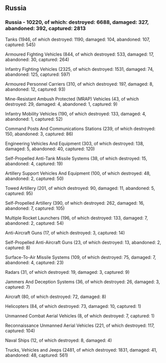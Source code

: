 
 
 ## Russia
 
 ### Russia - 10220, of which: destroyed: 6688, damaged: 327, abandoned: 392, captured: 2813

 

 

 Tanks (1946, of which destroyed: 1190, damaged: 104, abandoned: 107, captured: 545)

 Armoured Fighting Vehicles (844, of which destroyed: 533, damaged: 17, abandoned: 30, captured: 264)

 Infantry Fighting Vehicles (2325, of which destroyed: 1531, damaged: 74, abandoned: 125, captured: 597)

 Armoured Personnel Carriers (310, of which destroyed: 197, damaged: 8, abandoned: 12, captured: 93)

 Mine-Resistant Ambush Protected (MRAP) Vehicles (43, of which destroyed: 29, damaged: 4, abandoned: 1, captured: 9)

 Infantry Mobility Vehicles (190, of which destroyed: 133, damaged: 4, abandoned: 1, captured: 52)

 Command Posts And Communications Stations (239, of which destroyed: 150, abandoned: 3, captured: 86)

 Engineering Vehicles And Equipment (303, of which destroyed: 138, damaged: 5, abandoned: 40, captured: 120)

 Self-Propelled Anti-Tank Missile Systems (38, of which destroyed: 15, abandoned: 4, captured: 19)

 Artillery Support Vehicles And Equipment (100, of which destroyed: 48, abandoned: 2, captured: 50)

 Towed Artillery (201, of which destroyed: 90, damaged: 11, abandoned: 5, captured: 95)

 Self-Propelled Artillery (390, of which destroyed: 262, damaged: 16, abandoned: 7, captured: 105)

 Multiple Rocket Launchers (196, of which destroyed: 133, damaged: 7, abandoned: 2, captured: 54)

 Anti-Aircraft Guns (17, of which destroyed: 3, captured: 14)

 Self-Propelled Anti-Aircraft Guns (23, of which destroyed: 13, abandoned: 2, captured: 8)

 Surface-To-Air Missile Systems (109, of which destroyed: 75, damaged: 7, abandoned: 4, captured: 23)

 Radars (31, of which destroyed: 19, damaged: 3, captured: 9)

 Jammers And Deception Systems (36, of which destroyed: 26, damaged: 3, captured: 7)

 Aircraft (80, of which destroyed: 72, damaged: 8)

 Helicopters (84, of which destroyed: 73, damaged: 10, captured: 1)

 Unmanned Combat Aerial Vehicles (8, of which destroyed: 7, captured: 1)

 Reconnaissance Unmanned Aerial Vehicles (221, of which destroyed: 117, captured: 104)

 Naval Ships (12, of which destroyed: 8, damaged: 4)

 Trucks, Vehicles and Jeeps (2481, of which destroyed: 1831, damaged: 41, abandoned: 48, captured: 561)

